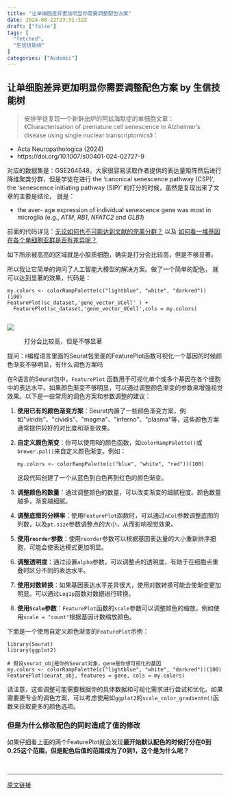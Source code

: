```yaml
---
title: "让单细胞差异更加明显你需要调整配色方案"
date: 2024-08-22T23:51:32Z
draft: ["false"]
tags: [
  "fetched",
  "生信技能树"
]
categories: ["Acdemic"]
---
```

让单细胞差异更加明显你需要调整配色方案 by 生信技能树
------
<div><section data-tool="mdnice编辑器" data-website="https://www.mdnice.com"><blockquote data-tool="mdnice编辑器"><span></span><p>安排学徒复现一个新鲜出炉的阿兹海默症的单细胞文章：《Characterisation of premature cell senescence in Alzheimer’s disease using single nuclear transcriptomics》：</p></blockquote><ul data-tool="mdnice编辑器"><li><section>Acta Neuropathologica (2024)</section></li><li><section>https://doi.org/10.1007/s00401-024-02727-9</section></li></ul><p data-tool="mdnice编辑器">对应的数据集是：GSE264648，大家很容易读取作者提供的表达量矩阵然后进行降维聚类分群，但是学徒在进行 the ‘canonical senescence pathway (CSP)’, the ‘senescence initiating pathway (SIP)’ 的打分的时候，虽然是复现出来了文章的主要是结论， 就是：</p><ul data-tool="mdnice编辑器"><li><section>the aver- age expression of individual senescence gene was most in microglia (e.g., <em>ATM</em>, <em>RB1</em>, <em>NFATC2</em> and <em>GLB1</em>)</section></li></ul><p data-tool="mdnice编辑器">前面的代码详见：<a target="_blank" href="http://mp.weixin.qq.com/s?__biz=MzAxMDkxODM1Ng==&amp;mid=2247532928&amp;idx=1&amp;sn=20904eb0ac52acefb226239715fe19cb&amp;chksm=9b4b013bac3c882db280954963c58b01af6396a5b39e485b02388dc000ddb3271b18d0bef325&amp;scene=21#wechat_redirect" textvalue="无论如何也不可能达到文献的完美分群？" linktype="text" imgurl="" imgdata="null" data-itemshowtype="0" tab="innerlink" data-linktype="2">无论如何也不可能达到文献的完美分群？</a> 以及 <a target="_blank" href="http://mp.weixin.qq.com/s?__biz=MzAxMDkxODM1Ng==&amp;mid=2247532911&amp;idx=1&amp;sn=faf7d315e364fddc6daca9bb2120f00f&amp;chksm=9b4b01d4ac3c88c2b0f2c6c97e75ceabb5fe283be725548b97beb185f7c49787630019a9ab68&amp;scene=21#wechat_redirect" textvalue="如何看一堆基因在各个单细胞亚群是否有差异呢？" linktype="text" imgurl="" imgdata="null" data-itemshowtype="0" tab="innerlink" data-linktype="2">如何看一堆基因在各个单细胞亚群是否有差异呢？</a></p><p data-tool="mdnice编辑器">如下所示被高亮的区域就是小胶质细胞，确实是打分会比较高，但是不够显著。</p><p data-tool="mdnice编辑器">所以我让它简单的询问了人工智能大模型的解决方案。做了一个简单的配色， 就可以达到显著的效果，代码是：</p><pre data-tool="mdnice编辑器"><span></span><code>my.colors &lt;- colorRampPalette(c(<span>"lightblue"</span>, <span>"white"</span>, <span>"darkred"</span>))(<span>100</span>) <br>FeaturePlot(sc_dataset,<span>'gene_vector_UCell'</span> ) +<br>  FeaturePlot(sc_dataset,<span>'gene_vector_UCell'</span>,cols = my.colors)<br><br></code></pre><p><img data-galleryid="" data-imgfileid="100049284" data-ratio="1.0738341968911918" data-s="300,640" data-src="https://mmbiz.qpic.cn/mmbiz_png/cZNhZQ6j4wxmQIkJb2aUDBPRuPv5KWUHsN12a5o4IR9AETkQD7yfLnYSmiaDR7vJ2v1dibn6WHTpjbdiciazoSvwBA/640?wx_fmt=png&amp;from=appmsg" data-type="png" data-w="1544" src="https://mmbiz.qpic.cn/mmbiz_png/cZNhZQ6j4wxmQIkJb2aUDBPRuPv5KWUHsN12a5o4IR9AETkQD7yfLnYSmiaDR7vJ2v1dibn6WHTpjbdiciazoSvwBA/640?wx_fmt=png&amp;from=appmsg"></p><figure data-tool="mdnice编辑器"><figcaption>打分会比较高，但是不够显著</figcaption></figure><p data-tool="mdnice编辑器">提问：r编程语言里面的Seurat包里面的FeaturePlot函数可视化一个基因的时候颜色渐变不够明显，有什么调色方案吗</p><p data-tool="mdnice编辑器">在R语言的Seurat包中，<code>FeaturePlot</code> 函数用于可视化单个或多个基因在各个细胞中的表达水平。如果颜色渐变不够明显，可以通过调整颜色渐变的参数来增强视觉效果。以下是一些常用的调色方案和参数调整的建议：</p><ol data-tool="mdnice编辑器"><li><section><p><strong>使用已有的颜色渐变方案</strong>：Seurat内置了一些颜色渐变方案，例如"viridis"、"cividis"、"magma"、"inferno"、"plasma"等，这些颜色方案通常提供较好的对比度和渐变效果。</p></section></li><li><section><p><strong>自定义颜色渐变</strong>：你可以使用R的颜色函数，如<code>colorRampPalette()</code>或<code>brewer.pal()</code>来自定义颜色渐变。例如：</p><pre><span></span><code>my.colors &lt;- colorRampPalette(c(<span>"blue"</span>, <span>"white"</span>, <span>"red"</span>))(<span>100</span>)<br></code></pre><p>这段代码创建了一个从蓝色到白色再到红色的颜色渐变。</p></section></li><li><section><p><strong>调整颜色的数量</strong>：通过调整颜色的数量，可以改变渐变的细腻程度。颜色数量越多，渐变越细腻。</p></section></li><li><section><p><strong>调整底图的分辨率</strong>：使用<code>FeaturePlot</code>函数时，可以通过<code>nCol</code>参数调整底图的列数，以及<code>pt.size</code>参数调整点的大小，从而影响视觉效果。</p></section></li><li><section><p><strong>使用<code>reorder</code>参数</strong>：使用<code>reorder</code>参数可以根据基因表达量的大小重新排序细胞，可能会使表达模式更加明显。</p></section></li><li><section><p><strong>调整透明度</strong>：通过设置<code>alpha</code>参数，可以调整点的透明度，有助于在细胞点重叠时区分不同的表达水平。</p></section></li><li><section><p><strong>使用对数转换</strong>：如果基因表达水平差异很大，使用对数转换可能会使渐变更加明显。可以通过<code>Log1p</code>函数对数据进行转换。</p></section></li><li><section><p><strong>使用<code>Scale</code>参数</strong>：<code>FeaturePlot</code>函数的<code>scale</code>参数可以调整颜色的缩放，例如使用<code>scale = "count"</code>根据基因计数缩放颜色。</p></section></li></ol><p data-tool="mdnice编辑器">下面是一个使用自定义颜色渐变的<code>FeaturePlot</code>示例：</p><pre data-tool="mdnice编辑器"><span></span><code><span>library</span>(Seurat)<br><span>library</span>(ggplot2)<br><br><span># 假设seurat_obj是你的Seurat对象，gene是你想可视化的基因</span><br>my.colors &lt;- colorRampPalette(c(<span>"lightblue"</span>, <span>"white"</span>, <span>"darkred"</span>))(<span>100</span>)<br>FeaturePlot(seurat_obj, features = gene, cols = my.colors)<br></code></pre><p data-tool="mdnice编辑器">请注意，这些调整可能需要根据你的具体数据和可视化需求进行尝试和优化。如果需要更专业的调色方案，可以考虑使用如<code>ggplot2</code>的<code>scale_color_gradientn()</code>函数来获取更多的颜色选项。</p><h3 data-tool="mdnice编辑器"><span></span><span>但是为什么修改配色的同时造成了值的修改</span><span></span></h3><p data-tool="mdnice编辑器">如果仔细看上面的两个FeaturePlot就会发现<strong>最开始默认配色的时候打分在0到0.25这个范围，但是配色后值的范围成为了0到1，这个是为什么呢？</strong></p></section><p><br></p><p><mp-style-type data-value="3"></mp-style-type></p></div>  
<hr>
<a href="https://mp.weixin.qq.com/s/ZaIt5r6rYBYcX_njsrgdrw",target="_blank" rel="noopener noreferrer">原文链接</a>
